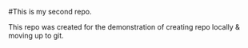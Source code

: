 #This is my second repo.

This repo was created for the demonstration of creating repo locally & moving up to git.
